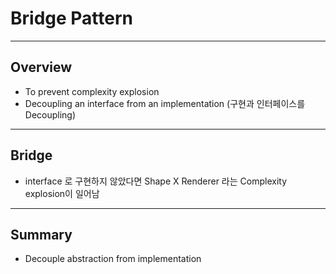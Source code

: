 # Bridge Pattern
---
## Overview
* To prevent complexity explosion
* Decoupling an interface from an implementation (구현과 인터페이스를 Decoupling)
---
## Bridge
* interface 로 구현하지 않았다면 Shape X Renderer 라는 Complexity explosion이 일어남
---
## Summary
* Decouple abstraction from implementation
